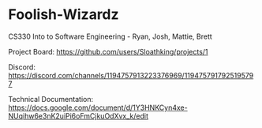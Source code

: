 # Foolish-Wizardz
CS330 Into to Software Engineering - Ryan, Josh, Mattie, Brett

Project Board: https://github.com/users/Sloathking/projects/1

Discord: https://discord.com/channels/1194757913223376969/1194757917925195797

Technical Documentation: https://docs.google.com/document/d/1Y3HNKCyn4xe-NUqihw6e3nK2uiPi6oFmCjkuOdXvx_k/edit

